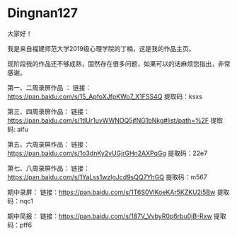 # Dingnan127

大家好！

我是来自福建师范大学2019级心理学院的丁楠，这是我的作品主页。

现阶段我的作品还不够成熟，固然存在很多问题，如果可以的话麻烦您指出，非常感谢。

第一、二周录屏作品 ：
链接：https://pan.baidu.com/s/15_ApfoXJfpKWo7_X1FSS4Q 
提取码：ksxs

第三、四周录屏作品：
链接：https://pan.baidu.com/s/1tlUr1uvWWNOQ5jfNG1bNkg#list/path=%2F
提取码: aifu

第五、六周录屏作品：
链接：https://pan.baidu.com/s/1o3dnKy2vUGjrGHn2AXPqGg 
提取码：22e7

第七、八周录屏作品：
链接：https://pan.baidu.com/s/1YaLss1wzIgJcd9sQQ7YhGQ 
提取码：m567 

期中录屏：
链接：https://pan.baidu.com/s/1T6S0VlKoeKAr5KZKU2i5Bw 
提取码：nqc1

期中简报：
链接：https://pan.baidu.com/s/187V_VvbyR0p6rbu0jB-Rxw
提取码：pff6
